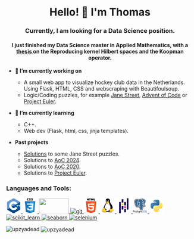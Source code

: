 <h1 align="center">Hello! 👋 I'm Thomas</h1>
<h3 align="center">Currently, I am looking for a Data Science position. </h3>
<h4 align="center">I just finished my Data Science master in Applied Mathematics, with a <a href="https://essay.utwente.nl/104793/"> thesis </a>
 on the Reproducing kernel Hilbert spaces and the Koopman operator. </h4>


- **🔭 I’m currently working on**
  - A small web app to visualize hockey club data in the Netherlands. Using Flask, HTML, CSS and webscraping with Beautifoulsoup.
  - Logic/Coding puzzles, for example [Jane Street](https://www.janestreet.com/puzzles/archive/), [Advent of Code](https://adventofcode.com/) or [Project Euler](https://projecteuler.net/).

- **🌱 I’m currently learning**
  - C++.
  - Web dev (Flask, html, css, jinja templates).

- **Past projects**
  - [Solutions](https://github.com/UpzYaDead/jane_street_puzzles) to some Jane Street puzzles.
  - Solutions to [AoC 2024](https://github.com/mid-tp/AOC_2024).
  - Solutions to [AoC 2020](https://github.com/mid-tp/AOC2020).
  - Solutions to [Project Euler](https://github.com/mid-tp/project_Euler).



<h3 align="left">Languages and Tools:</h3>
<p align="left"> <a href="https://www.w3schools.com/cpp/" target="_blank" rel="noreferrer"> <img src="https://raw.githubusercontent.com/devicons/devicon/master/icons/cplusplus/cplusplus-original.svg" alt="cplusplus" width="40" height="40"/> </a> <a href="https://www.w3schools.com/css/" target="_blank" rel="noreferrer"> <img src="https://raw.githubusercontent.com/devicons/devicon/master/icons/css3/css3-original-wordmark.svg" alt="css3" width="40" height="40"/> </a> <a href="https://flask.palletsprojects.com/" target="_blank" rel="noreferrer"> <img src="https://upload.wikimedia.org/wikipedia/commons/3/3c/Flask_logo.svg" width="80" height="40"/> </a> <a href="https://git-scm.com/" target="_blank" rel="noreferrer"> <img src="https://www.vectorlogo.zone/logos/git-scm/git-scm-icon.svg" alt="git" width="40" height="40"/> </a> <a href="https://www.w3.org/html/" target="_blank" rel="noreferrer"> <img src="https://raw.githubusercontent.com/devicons/devicon/master/icons/html5/html5-original-wordmark.svg" alt="html5" width="40" height="40"/> </a> <a href="https://www.linux.org/" target="_blank" rel="noreferrer"> <img src="https://raw.githubusercontent.com/devicons/devicon/master/icons/linux/linux-original.svg" alt="linux" width="40" height="40"/> </a> <a href="https://pandas.pydata.org/" target="_blank" rel="noreferrer"> <img src="https://raw.githubusercontent.com/devicons/devicon/2ae2a900d2f041da66e950e4d48052658d850630/icons/pandas/pandas-original.svg" alt="pandas" width="40" height="40"/> </a> <a href="https://www.postgresql.org" target="_blank" rel="noreferrer"> <img src="https://raw.githubusercontent.com/devicons/devicon/master/icons/postgresql/postgresql-original-wordmark.svg" alt="postgresql" width="40" height="40"/> </a> <a href="https://www.python.org" target="_blank" rel="noreferrer"> <img src="https://raw.githubusercontent.com/devicons/devicon/master/icons/python/python-original.svg" alt="python" width="40" height="40"/> </a> <a href="https://scikit-learn.org/" target="_blank" rel="noreferrer"> <img src="https://upload.wikimedia.org/wikipedia/commons/0/05/Scikit_learn_logo_small.svg" alt="scikit_learn" width="40" height="40"/> </a> <a href="https://seaborn.pydata.org/" target="_blank" rel="noreferrer"> <img src="https://seaborn.pydata.org/_images/logo-mark-lightbg.svg" alt="seaborn" width="40" height="40"/> </a> <a href="https://www.selenium.dev" target="_blank" rel="noreferrer"> <img src="https://raw.githubusercontent.com/detain/svg-logos/780f25886640cef088af994181646db2f6b1a3f8/svg/selenium-logo.svg" alt="selenium" width="40" height="40"/> </a> </p>

<p><img align="left" src="https://github-readme-stats.vercel.app/api/top-langs?username=upzyadead&show_icons=true&locale=en&layout=compact" alt="upzyadead" /></p>

<p>&nbsp;<img align="center" src="https://github-readme-stats.vercel.app/api?username=upzyadead&show_icons=true&locale=en" alt="upzyadead" /></p>






